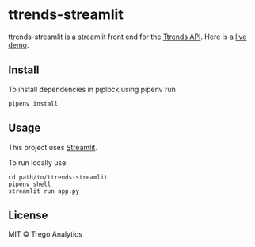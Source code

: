 # ttrends-streamlit

ttrends-streamlit is a streamlit front end for the [Ttrends API](https://github.com/tregotech/ttrends-api).
Here is a [live demo](https://share.streamlit.io/tregotech/ttrends-streamlit/main/app.py).

## Install

To install dependencies in piplock using pipenv run
```
pipenv install
```

## Usage

This project uses [Streamlit](https://streamlit.io/).

To run locally use:

```
cd path/to/ttrends-streamlit
pipenv shell
streamlit run app.py
```


## License

MIT © Trego Analytics